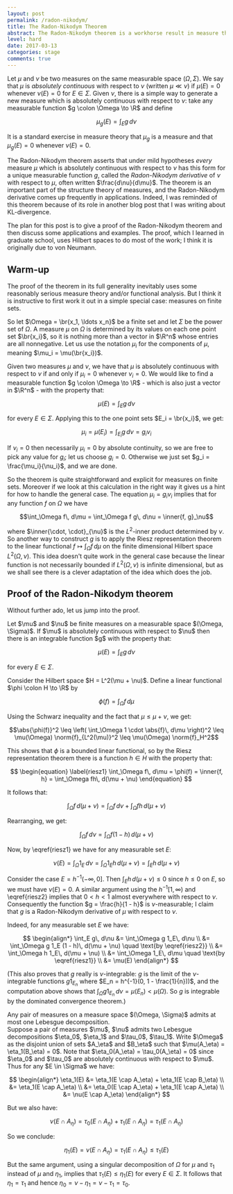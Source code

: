 ```yaml
---
layout: post
permalink: /radon-nikodym/
title: The Radon-Nikodym Theorem
abstract: The Radon-Nikodym theorem is a workhorse result in measure theory, with numerous applications to probability dynamics (such as the existence of conditional expectations and the existence of KL-divergence).  I will give a simple proof using Hilbert spaces.
level: hard
date: 2017-03-13
categories: stage
comments: true
---
```


Let $\mu$ and $\nu$ be two measures on the same measurable space $(\Omega, \Sigma)$.  We say that $\mu$ is *absolutely continuous* with respect to $\nu$ (written $\mu \ll \nu$) if $\mu(E) = 0$ whenever $\nu(E) = 0$ for $E \in \Sigma$.  Given $\nu$, there is a simple way to generate a new measure which is absolutely continuous with respect to $\nu$: take any measurable function $g \colon \Omega \to \R$ and define

$$\mu_g(E) = \int_E g\, d\nu$$

It is a standard exercise in measure theory that $\mu_g$ is a measure and that $\mu_g(E) = 0$ whenever $\nu(E) = 0$.

The Radon-Nikodym theorem asserts that under mild hypotheses *every* measure $\mu$ which is absolutely continuous with respect to $\nu$ has this form for a unique measurable function $g$, called the *Radon-Nikodym derivative* of $\nu$ with respect to $\mu$, often written $\frac{d\nu}{d\mu}$.  The theorem is an important part of the structure theory of measures, and the Radon-Nikodym derivative comes up frequently in applications.  Indeed, I was reminded of this theorem because of its role in another blog post that I was writing about KL-divergence.

The plan for this post is to give a proof of the Radon-Nikodym theorem and then discuss some applications and examples.  The proof, which I learned in graduate school, uses Hilbert spaces to do most of the work; I think it is originally due to von Neumann.

## Warm-up

The proof of the theorem in its full generality inevitably uses some reasonably serious measure theory and/or functional analysis.  But I think it is instructive to first work it out in a simple special case: measures on finite sets.

So let $\Omega = \br{x_1, \ldots x_n}$ be a finite set and let $\Sigma$ be the power set of $\Omega$.  A measure $\mu$ on $\Omega$ is determined by its values on each one point set $\br{x_i}$, so it is nothing more than a vector in $\R^n$ whose entries are all nonnegative.  Let us use the notation $\mu_i$ for the components of $\mu$, meaning $\mu_i = \mu(\br{x_i})$.

Given two measures $\mu$ and $\nu$, we have that $\mu$ is absolutely continuous with respect to $\nu$ if and only if $\mu_i = 0$ whenever $\nu_i = 0$.  We would like to find a measurable function $g \colon \Omega \to \R$ - which is also just a vector in $\R^n$ - with the property that:

$$\mu(E) = \int_E g\, d\nu$$

for every $E \in \Sigma$.  Applying this to the one point sets $E_i = \br{x_i}$, we get:

$$\mu_i = \mu(E_i) = \int_{E_i} g\, d\nu = g_i \nu_i$$

If $\nu_i = 0$ then necessarily $\mu_i = 0$ by absolute continuity, so we are free to pick any value for $g_i$; let us choose $g_i = 0$.  Otherwise we just set $g_i = \frac{\mu_i}{\nu_i}$, and we are done.

So the theorem is quite straightforward and explicit for measures on finite sets.  Moreover if we look at this calculation in the right way it gives us a hint for how to handle the general case.  The equation $\mu_i = g_i \nu_i$ implies that for any function $f$ on $\Omega$ we have

$$\int_\Omega f\, d\mu = \int_\Omega f g\, d\nu = \inner{f, g}_\nu$$

where $\inner{\cdot, \cdot}_{\nu}$ is the $L^2$-inner product determined by $\nu$.  So another way to construct $g$ is to apply the Riesz representation theorem to the linear functional $f \mapsto \int_\Omega f\, d\mu$ on the finite dimensional Hilbert space $L^2(\Omega, \nu)$.  This idea doesn't quite work in the general case because the linear function is not necessarily bounded if $L^2(\Omega, \nu)$ is infinite dimensional, but as we shall see there is a clever adaptation of the idea which does the job.

## Proof of the Radon-Nikodym theorem

Without further ado, let us jump into the proof.

<div class="theorem">
Let $\mu$ and $\nu$ be finite measures on a measurable space $(\Omega, \Sigma)$.  If $\mu$ is absolutely continuous with respect to $\nu$ then there is an integrable function $g$ with the property that:

$$\mu(E) = \int_E g\, d\nu$$

for every $E \in \Sigma$.
</div>
<div class="proof">
Consider the Hilbert space $H = L^2(\mu + \nu)$.  Define a linear functional $\phi \colon H \to \R$ by

$$\phi(f) = \int_\Omega f\, d\mu$$

Using the Schwarz inequality and the fact that $\mu \leq \mu + \nu$, we get:

$$\abs{\phi(f)}^2 \leq \left( \int_\Omega 1 \cdot \abs{f}\, d\mu \right)^2 \leq \mu(\Omega) \norm{f}_{L^2(\mu)}^2 \leq \mu(\Omega) \norm{f}_H^2$$

This shows that $\phi$ is a bounded linear functional, so by the Riesz representation theorem there is a function $h \in H$ with the property that:

$$
\begin{equation} \label{riesz1}
\int_\Omega f\, d\mu = \phi(f) = \inner{f, h} = \int_\Omega fh\, d(\mu + \nu)
\end{equation}
$$

It follows that:

$$\int_\Omega f\, d(\mu + \nu) = \int_\Omega f\, d\nu + \int_\Omega fh\, d(\mu + \nu)$$

Rearranging, we get:

$$
\begin{equation} \label{riesz2}
\int_\Omega f\, d\nu = \int_\Omega f(1 - h)\, d(\mu + \nu)
\end{equation}
$$

Now, by \eqref{riesz1} we have for any measurable set $E$:

$$\nu(E) = \int_\Omega 1_E\, d\nu = \int_\Omega 1_E h\, d(\mu + \nu) = \int_E h\, d(\mu + \nu)$$

Consider the case $E = h^{-1}(-\infty, 0]$.  Then $\int_E h\, d(\mu + \nu) \leq 0$ since $h \leq 0$ on $E$, so we must have $\nu(E) = 0$.  A similar argument using the $h^{-1}[1, \infty)$ and \eqref{riesz2} implies that $0 < h < 1$ almost everywhere with respect to $\nu$.  Consequently the function $g = \frac{h}{1 - h}$ is $\nu$-measurable; I claim that $g$ is a Radon-Nikodym derivative of $\mu$ with respect to $\nu$.  

Indeed, for any measurable set $E$ we have:

$$
\begin{align*}
\int_E g\, d\nu &= \int_\Omega g 1_E\, d\nu \\
&= \int_\Omega g 1_E (1 - h)\, d(\mu + \nu) \quad \text{by \eqref{riesz2}} \\
&= \int_\Omega h 1_E\, d(\mu + \nu) \\
&= \int_\Omega 1_E\, d\mu \quad \text{by \eqref{riesz1}} \\
&= \mu(E)
\end{align*}
$$

(This also proves that $g$ really is $\nu$-integrable: $g$ is the limit of the $\nu$-integrable functions $g 1_{E_n}$ where $E_n = h^{-1}(0, 1 - \frac{1}{n}))$, and the computation above shows that $\int_\Omega g 1_{E_n}\, d\nu = \mu(E_n) < \mu(\Omega)$.  So $g$ is integrable by the dominated convergence theorem.)
</div>


<div class="lemma">
Any pair of measures on a measure space $(\Omega, \Sigma)$ admits at most one Lebesgue decomposition.
</div>
<div class="proof">
Suppose a pair of measures $\mu$, $\nu$ admits two Lebesgue decompositions $\eta_0$, $\eta_1$ and $\tau_0$, $\tau_1$.  Write $\Omega$ as the disjoint union of sets $A_\eta$ and $B_\eta$ such that $\mu(A_\eta) = \eta_1(B_\eta) = 0$.  Note that $\eta_0(A_\eta) = \tau_0(A_\eta) = 0$ since $\eta_0$ and $\tau_0$ are absolutely continuous with respect to $\mu$.  Thus for any $E \in \Sigma$ we have:

$$
\begin{align*}
\eta_1(E) &= \eta_1(E \cap A_\eta) + \eta_1(E \cap B_\eta) \\
&= \eta_1(E \cap A_\eta) \\
&= \eta_0(E \cap A_\eta) + \eta_1(E \cap A_\eta) \\
&= \nu(E \cap A_\eta)
\end{align*}
$$

But we also have:

$$\nu(E \cap A_\eta) = \tau_0(E \cap A_\eta) + \tau_1(E \cap A_\eta) = \tau_1(E \cap A_\eta)$$

So we conclude:

$$\eta_1(E) = \nu(E \cap A_\eta) = \tau_1(E \cap A_\eta) \leq \tau_1(E)$$

But the same argument, using a singular decomposition of $\Omega$ for $\mu$ and $\tau_1$ instead of $\mu$ and $\eta_1$, implies that $\tau_1(E) \leq \eta_1(E)$ for every $E \in \Sigma$.  It follows that $\eta_1 = \tau_1$ and hence $\eta_0 = \nu - \eta_1 = \nu - \tau_1 = \tau_0$.  
</div>
